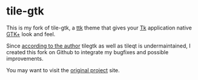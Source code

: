 tile-gtk
========

This is my fork of tile-gtk, a [ttk](http://wiki.tcl.tk/14796) theme that
gives your [Tk](http://wiki.tcl.tk/477) application native
[GTK+](http://www.gtk.org/) look and feel.

Since [according to the author][1] tilegtk as well as tileqt is
undermaintained, I created this fork on Github to integrate my bugfixes and
possible improvements.

You may want to visit the [original project][2] site.

[1]: http://www.tclcommunityassociation.org/wub/proceedings/Proceedings-2010/GeorgePetasis/TileQtAndTileGTK.pdf

[2]: http://www.ellogon.org/petasis/tcltk-projects/tilegtk
